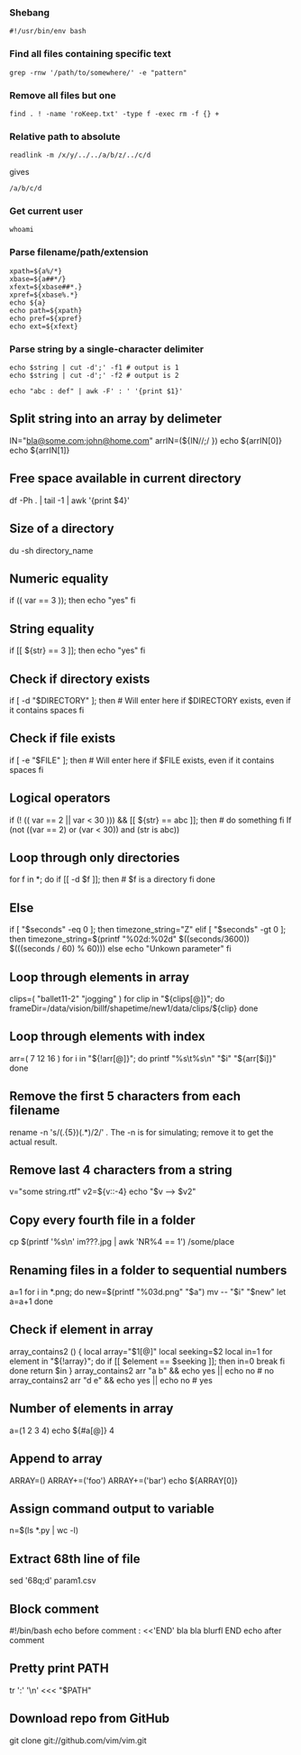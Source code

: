 ### Shebang

`#!/usr/bin/env bash`


### Find all files containing specific text

`grep -rnw '/path/to/somewhere/' -e "pattern"`


### Remove all files but one

`find . ! -name 'roKeep.txt' -type f -exec rm -f {} +`


### Relative path to absolute

`readlink -m /x/y/../../a/b/z/../c/d`

gives

`/a/b/c/d`


### Get current user

`whoami`


### Parse filename/path/extension

```a=/tmp/xx/file.tar.gz
xpath=${a%/*}
xbase=${a##*/}
xfext=${xbase##*.}
xpref=${xbase%.*}
echo ${a}
echo path=${xpath}
echo pref=${xpref}
echo ext=${xfext}
```


### Parse string by a single-character delimiter

```string="1;2"
echo $string | cut -d';' -f1 # output is 1
echo $string | cut -d';' -f2 # output is 2
```

`echo "abc : def" | awk -F' : ' '{print $1}'`


Split string into an array by delimeter
---------------------------------------
IN="bla@some.com;john@home.com"
arrIN=(${IN//;/ })
echo ${arrIN[0]}
echo ${arrIN[1]}


Free space available in current directory
-----------------------------------------
df -Ph . | tail -1 | awk '{print $4}'


Size of a directory
-------------------
du -sh directory_name


Numeric equality
----------------
if (( var == 3 )); then
    echo "yes"
fi


String equality
---------------
if [[ ${str} == 3 ]]; then
    echo "yes"
fi


Check if directory exists
-------------------------
if [ -d "$DIRECTORY" ]; then
    # Will enter here if $DIRECTORY exists, even if it contains spaces
fi


Check if file exists
--------------------
if [ -e "$FILE" ]; then
    # Will enter here if $FILE exists, even if it contains spaces
fi


Logical operators
-----------------
if (! (( var == 2 || var < 30 ))) && [[ ${str} == abc ]]; then
    # do something
fi
If (not ((var == 2) or (var < 30)) and (str is abc))


Loop through only directories
-----------------------------
for f in *; do
    if [[ -d $f ]]; then
        # $f is a directory
    fi
done


Else
----
if [ "$seconds" -eq 0 ]; then
   timezone_string="Z"
elif [ "$seconds" -gt 0 ]; then
   timezone_string=$(printf "%02d:%02d" $((seconds/3600)) $(((seconds / 60) % 60)))
else
   echo "Unkown parameter"
fi


Loop through elements in array
------------------------------
clips=( "ballet11-2" "jogging" )
for clip in "${clips[@]}"; do
	frameDir=/data/vision/billf/shapetime/new1/data/clips/${clip}
done


Loop through elements with index
--------------------------------
arr=( 7 12 16 )
for i in "${!arr[@]}"; do 
  printf "%s\t%s\n" "$i" "${arr[$i]}"
done


Remove the first 5 characters from each filename
------------------------------------------------
rename -n 's/(.{5})(.*)$/$2/' *.*
The -n is for simulating; remove it to get the actual result.


Remove last 4 characters from a string
--------------------------------------
v="some string.rtf"
v2=${v::-4}
echo "$v --> $v2"


Copy every fourth file in a folder
----------------------------------
cp $(printf '%s\n' im???.jpg | awk 'NR%4 == 1') /some/place


Renaming files in a folder to sequential numbers
------------------------------------------------
a=1
for i in *.png; do
	new=$(printf "%03d.png" "$a")
	mv -- "$i" "$new"
	let a=a+1
done


Check if element in array
-------------------------
array_contains2 () { 
    local array="$1[@]"
    local seeking=$2
    local in=1
    for element in "${!array}"; do
        if [[ $element == $seeking ]]; then
            in=0
            break
        fi
    done
    return $in
}
array_contains2 arr "a b"  && echo yes || echo no    # no
array_contains2 arr "d e"  && echo yes || echo no    # yes


Number of elements in array
---------------------------
a=(1 2 3 4)
echo ${#a[@]}
4


Append to array
---------------
ARRAY=()
ARRAY+=('foo')
ARRAY+=('bar')
echo ${ARRAY[0]}


Assign command output to variable
---------------------------------
n=$(ls *.py | wc -l)


Extract 68th line of file
-------------------------
sed '68q;d' param1.csv


Block comment
-------------
#!/bin/bash
echo before comment
: <<'END'
bla bla
blurfl
END
echo after comment


Pretty print PATH
-----------------
tr ':' '\n' <<< "$PATH"


Download repo from GitHub
-------------------------
git clone git://github.com/vim/vim.git
